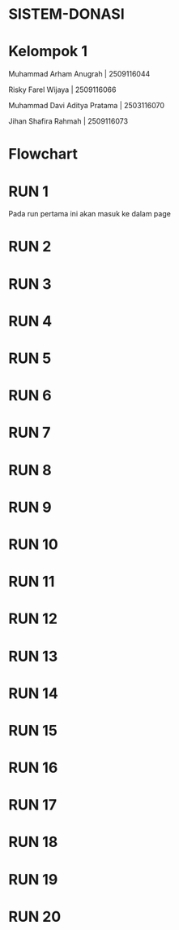 # SISTEM-DONASI
# Kelompok 1
Muhammad Arham Anugrah | 2509116044

Risky Farel Wijaya | 2509116066

Muhammad Davi Aditya Pratama | 2503116070

Jihan Shafira Rahmah | 2509116073

# Flowchart
# RUN 1
Pada run pertama ini akan masuk ke dalam page 
# RUN 2
# RUN 3
# RUN 4
# RUN 5
# RUN 6
# RUN 7
# RUN 8
# RUN 9
# RUN 10
# RUN 11
# RUN 12
# RUN 13
# RUN 14
# RUN 15
# RUN 16
# RUN 17
# RUN 18
# RUN 19
# RUN 20
